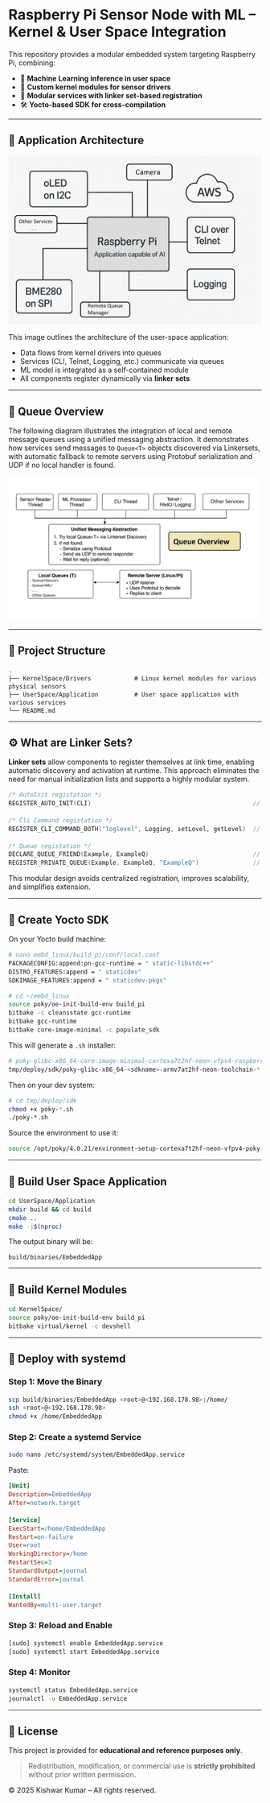 # Raspberry Pi Sensor Node with ML – Kernel & User Space Integration

This repository provides a modular embedded system targeting Raspberry Pi, combining:

- 🧠 **Machine Learning inference in user space**
- 📡 **Custom kernel modules for sensor drivers**
- 🧩 **Modular services with linker set-based registration**
- 🛠️ **Yocto-based SDK for cross-compilation**

---

## 🧠 Application Architecture

![Application Overview](Application_Overview_UserSpace.jpg)

This image outlines the architecture of the user-space application:
- Data flows from kernel drivers into queues
- Services (CLI, Telnet, Logging, etc.) communicate via queues
- ML model is integrated as a self-contained module
- All components register dynamically via **linker sets**

---

## 🔁 Queue Overview

The following diagram illustrates the integration of local and remote message queues using a unified messaging abstraction. It demonstrates how services send messages to `Queue<T>` objects discovered via Linkersets, with automatic fallback to remote servers using Protobuf serialization and UDP if no local handler is found.

![Queue Overview](Queue_Overview_UserSpace.jpg)

---

## 📂 Project Structure

```
.
├── KernelSpace/Drivers            # Linux kernel modules for various physical sensors
├── UserSpace/Application          # User space application with various services
└── README.md
```

---

## ⚙️ What are Linker Sets?

**Linker sets** allow components to register themselves at link time, enabling automatic discovery and activation at runtime. This approach eliminates the need for manual initialization lists and supports a highly modular system.

```cpp
/* AutoInit registation */
REGISTER_AUTO_INIT(CLI)                                             // Register class for startup

/* Cli Command registation */
REGISTER_CLI_COMMAND_BOTH("loglevel", Logging, setLevel, getLevel)  // Register CLI command

/* Queue registation */
DECLARE_QUEUE_FRIEND(Example, ExampleQ)                             // Declare friend
REGISTER_PRIVATE_QUEUE(Example, ExampleQ, "ExampleQ")               // Register Q to be used by Example
```

This modular design avoids centralized registration, improves scalability, and simplifies extension.

---

## 🧰 Create Yocto SDK

On your Yocto build machine:

```bash
# nano embd_linux/build_pi/conf/local.conf
PACKAGECONFIG:append:pn-gcc-runtime = " static-libstdc++"
DISTRO_FEATURES:append = " staticdev"
SDKIMAGE_FEATURES:append = " staticdev-pkgs"
```
```bash
# cd ~/embd_linux
source poky/oe-init-build-env build_pi
bitbake -c cleansstate gcc-runtime
bitbake gcc-runtime
bitbake core-image-minimal -c populate_sdk
```

This will generate a `.sh` installer:

```bash
# poky-glibc-x86_64-core-image-minimal-cortexa7t2hf-neon-vfpv4-raspberrypi3-toolchain-4.0.21.sh
tmp/deploy/sdk/poky-glibc-x86_64-<sdkname>-armv7at2hf-neon-toolchain-*.sh
```

Then on your dev system:

```bash
# cd tmp/deploy/sdk
chmod +x poky-*.sh
./poky-*.sh
```

Source the environment to use it:

```bash
source /opt/poky/4.0.21/environment-setup-cortexa7t2hf-neon-vfpv4-poky-linux-gnueabi
```

---

## 🧪 Build User Space Application

```bash
cd UserSpace/Application
mkdir build && cd build
cmake ..
make -j$(nproc)
```

The output binary will be:

```
build/binaries/EmbeddedApp
```

---

## 🧱 Build Kernel Modules

```bash
cd KernelSpace/
source poky/oe-init-build-env build_pi
bitbake virtual/kernel -c devshell
```

---

## 🔄 Deploy with systemd

### Step 1: Move the Binary

```bash
scp build/binaries/EmbeddedApp <root>@<192.168.178.98>:/home/
ssh <root>@<192.168.178.98>
chmod +x /home/EmbeddedApp
```

### Step 2: Create a systemd Service

```bash
sudo nano /etc/systemd/system/EmbeddedApp.service
```

Paste:

```ini
[Unit]
Description=EmbeddedApp
After=network.target

[Service]
ExecStart=/home/EmbeddedApp
Restart=on-failure
User=root
WorkingDirectory=/home
RestartSec=3
StandardOutput=journal
StandardError=journal

[Install]
WantedBy=multi-user.target
```

### Step 3: Reload and Enable

```bash
[sudo] systemctl enable EmbeddedApp.service
[sudo] systemctl start EmbeddedApp.service
```

### Step 4: Monitor

```bash
systemctl status EmbeddedApp.service
journalctl -u EmbeddedApp.service
```

---

## 📄 License

This project is provided for **educational and reference purposes only**.

> Redistribution, modification, or commercial use is **strictly prohibited** without prior written permission.

© 2025 Kishwar Kumar – All rights reserved.
